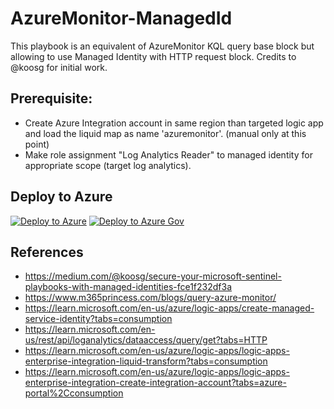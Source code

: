 # AzureMonitor-ManagedId

This playbook is an equivalent of AzureMonitor KQL query base block but allowing to use Managed Identity with HTTP request block.
Credits to @koosg for initial work.

## Prerequisite:

* Create Azure Integration account in same region than targeted logic app and load the liquid map as name 'azuremonitor'. (manual only at this point)
* Make role assignment "Log Analytics Reader" to managed identity for appropriate scope (target log analytics).

## Deploy to Azure
[![Deploy to Azure](https://aka.ms/deploytoazurebutton)](https://portal.azure.com/#create/Microsoft.Template/uri/https%3A%2F%2Fraw.githubusercontent.com%2FAzure%2FAzure-Sentinel%2Fmaster%2FPlaybooks%2FAzureMonitor-ManagedId2Fazuredeploy.json)
[![Deploy to Azure Gov](https://aka.ms/deploytoazuregovbutton)](https://portal.azure.us/#create/Microsoft.Template/uri/https%3A%2F%2Fraw.githubusercontent.com%2FAzure%2FAzure-Sentinel%2Fmaster%2FPlaybooks%2FAzureMonitor-ManagedId%2Fazuredeploy.json)

## References

* https://medium.com/@koosg/secure-your-microsoft-sentinel-playbooks-with-managed-identities-fce1f232df3a
* https://www.m365princess.com/blogs/query-azure-monitor/
* https://learn.microsoft.com/en-us/azure/logic-apps/create-managed-service-identity?tabs=consumption
* https://learn.microsoft.com/en-us/rest/api/loganalytics/dataaccess/query/get?tabs=HTTP
* https://learn.microsoft.com/en-us/azure/logic-apps/logic-apps-enterprise-integration-liquid-transform?tabs=consumption
* https://learn.microsoft.com/en-us/azure/logic-apps/logic-apps-enterprise-integration-create-integration-account?tabs=azure-portal%2Cconsumption
